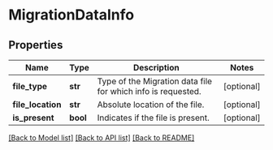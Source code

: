 # MigrationDataInfo

## Properties
Name | Type | Description | Notes
------------ | ------------- | ------------- | -------------
**file_type** | **str** | Type of the Migration data file for which info is requested. | [optional] 
**file_location** | **str** | Absolute location of the file. | [optional] 
**is_present** | **bool** | Indicates if the file is present. | [optional] 

[[Back to Model list]](../README.md#documentation-for-models) [[Back to API list]](../README.md#documentation-for-api-endpoints) [[Back to README]](../README.md)

